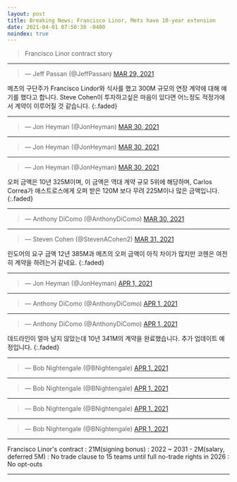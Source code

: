 ```yaml
---
layout: post
title: Breaking News; Francisco Linor, Mets have 10-year extension
date: 2021-04-01 07:50:38 -0400
noindex: true
---
```


> Francisco Linor contract story

---

<script async src="//platform.twitter.com/widgets.js" charset="utf-8"></script>
<blockquote class="twitter-tweet" data-lang="en">
  &mdash; Jeff Passan (@JeffPassan)
  <a href="https://twitter.com/JeffPassan/status/1376259679140069379">MAR 29, 2021</a>
</blockquote>

메츠의 구단주가 Francisco Lindor와 식사를 했고 300M 규모의 연장 계약에 대해 얘기를 했다고 합니다. Steve Cohen이 투자하고싶은 마음이 있다면 어느정도 적정가에서 계약이 이루어질 것 같습니다.
{:.faded}

---

<script async src="//platform.twitter.com/widgets.js" charset="utf-8"></script>
<blockquote class="twitter-tweet" data-lang="en">
  &mdash; Jon Heyman (@JonHeyman)
  <a href="https://twitter.com/JonHeyman/status/1376707230154813443">MAR 30, 2021</a>
</blockquote>

---

<script async src="//platform.twitter.com/widgets.js" charset="utf-8"></script>
<blockquote class="twitter-tweet" data-lang="en">
  &mdash; Jon Heyman (@JonHeyman)
  <a href="https://twitter.com/JonHeyman/status/1376710817534644228">MAR 30, 2021</a>
</blockquote>

---

<script async src="//platform.twitter.com/widgets.js" charset="utf-8"></script>
<blockquote class="twitter-tweet" data-lang="en">
  &mdash; Jon Heyman (@JonHeyman)
  <a href="https://twitter.com/JonHeyman/status/1376713636253741060">MAR 30, 2021</a>
</blockquote>

오퍼 금액은 10년 325M이며, 이 금액은 역대 계약 규모 5위에 해당하며, Carlos Correa가 애스트로스에게 오퍼 받은 120M 보다 무려 225M이나 많은 금액입니다.
{:.faded}

---

<script async src="//platform.twitter.com/widgets.js" charset="utf-8"></script>
<blockquote class="twitter-tweet" data-lang="en">
  &mdash; Anthony DiComo (@AnthonyDiComo)
  <a href="https://twitter.com/AnthonyDiComo/status/1376720098724040710">MAR 30, 2021</a>
</blockquote>

---

<script async src="//platform.twitter.com/widgets.js" charset="utf-8"></script>
<blockquote class="twitter-tweet" data-lang="en">
  &mdash; Steven Cohen (@StevenACohen2)
  <a href="https://twitter.com/StevenACohen2/status/1376937545431457795">MAR 31, 2021</a>
</blockquote>

린도어의 요구 금액 12년 385M과 메츠의 오퍼 금액이 아직 차이가 많지만 코헨은 여전히 계약을 하려는거 같네요.
{:.faded}

---

<script async src="//platform.twitter.com/widgets.js" charset="utf-8"></script>
<blockquote class="twitter-tweet" data-lang="en">
  &mdash; Jon Heyman (@JonHeyman)
  <a href="https://twitter.com/JonHeyman/status/1377459089937141761">APR 1, 2021</a>
</blockquote>

---

<script async src="//platform.twitter.com/widgets.js" charset="utf-8"></script>
<blockquote class="twitter-tweet" data-lang="en">
  &mdash; Anthony DiComo (@AnthonyDiComo)
  <a href="https://twitter.com/AnthonyDiComo/status/1377459761260732417">APR 1, 2021</a>
</blockquote>

---

<script async src="//platform.twitter.com/widgets.js" charset="utf-8"></script>
<blockquote class="twitter-tweet" data-lang="en">
  &mdash; Anthony DiComo (@AnthonyDiComo)
  <a href="https://twitter.com/AnthonyDiComo/status/1377461735997771779">APR 1, 2021</a>
</blockquote>

데드라인이 얼마 남지 않았는데 10년 341M의 계약을 완료했습니다. 추가 업데이트 예정입니다.
{:.faded}

---

<script async src="//platform.twitter.com/widgets.js" charset="utf-8"></script>
<blockquote class="twitter-tweet" data-lang="en">
  &mdash; Bob Nightengale (@BNightengale)
  <a href="https://twitter.com/BNightengale/status/1377461755589271554">APR 1, 2021</a>
</blockquote>

---

<script async src="//platform.twitter.com/widgets.js" charset="utf-8"></script>
<blockquote class="twitter-tweet" data-lang="en">
  &mdash; Bob Nightengale (@BNightengale)
  <a href="https://twitter.com/BNightengale/status/1377460496899530756">APR 1, 2021</a>
</blockquote>

---

<script async src="//platform.twitter.com/widgets.js" charset="utf-8"></script>
<blockquote class="twitter-tweet" data-lang="en">
  &mdash; Bob Nightengale (@BNightengale)
  <a href="https://twitter.com/BNightengale/status/1377467483557224448">APR 1, 2021</a>
</blockquote>

---

<script async src="//platform.twitter.com/widgets.js" charset="utf-8"></script>
<blockquote class="twitter-tweet" data-lang="en">
  &mdash; Bob Nightengale (@BNightengale)
  <a href="https://twitter.com/BNightengale/status/1377470017642524673">APR 1, 2021</a>
</blockquote>

---

Francisco Linor's contract
: 21M(signing bonus)
: 2022 ~ 2031 - 2M(salary, deferred 5M)
: No trade clause to 15 teams until full no-trade rights in 2026
: No opt-outs

---
